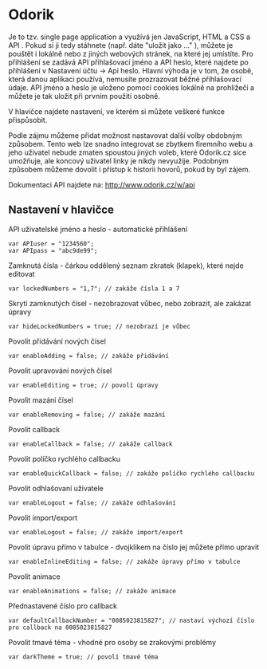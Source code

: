 # Odorik
Je to tzv. single page application a využívá jen JavaScript, HTML a CSS a API . Pokud si ji tedy stáhnete (např. dáte "uložit jako ..." ), můžete je pouštět i lokálně nebo z jiných webových stránek, na které jej umístíte.
Pro přihlášení se zadává API přihlašovací jméno a API heslo, které najdete po přihlášení v Nastavení účtu -> Api heslo.
Hlavní výhoda je v tom, že osobě, která danou aplikaci používá, nemusíte prozrazovat běžné přihlašovací údaje. API jméno a heslo je uloženo pomocí cookies lokálně na prohlížeči a můžete je tak uložit při prvním použití osobně.

V hlavičce najdete nastavení, ve kterém si můžete veškeré funkce přispůsobit.

Podle zájmu můžeme přidat možnost nastavovat další volby obdobným způsobem. Tento web lze snadno integrovat se zbytkem firemního webu a jeho uživatel nebude zmaten spoustou jiných voleb, které Odorik.cz sice umožňuje, ale koncový uživatel linky je nikdy nevyužije. Podobným způsobem můžeme dovolit i přístup k historii hovorů, pokud by byl zájem.

Dokumentaci API najdete na: http://www.odorik.cz/w/api

## Nastavení v hlavičce
API uživatelské jméno a heslo - automatické přihlášení

    var APIuser = "1234560";
    var APIpass = "abc9de99";

Zamknutá čísla - čárkou oddělený seznam zkratek (klapek), které nejde editovat

    var lockedNumbers = "1,7"; // zakáže čísla 1 a 7

Skrytí zamknutých čísel - nezobrazovat vůbec, nebo zobrazit, ale zakázat úpravy

    var hideLockedNumbers = true; // nezobrazí je vůbec 
    
Povolit přidávání nových čísel

    var enableAdding = false; // zakáže přidávání

Povolit upravování nových čísel

    var enableEditing = true; // povolí úpravy

Povolit mazání čísel

    var enableRemoving = false; // zakáže mazání

Povolit callback

    var enableCallback = false; // zakáže callback

Povolit políčko rychlého callbacku

    var enableQuickCallback = false; // zakáže políčko rychlého callbacku

Povolit odhlašovaní uživatele

    var enableLogout = false; // zakáže odhlašování

Povolit import/export

    var enableLogout = false; // zakáže import/export

Povolit úpravu přímo v tabulce - dvojklikem na číslo jej můžete přímo upravit

    var enableInlineEditing = false; // zakáže úpravy přímo v tabulce

Povolit animace

    var enableAnimations = false; // zakáže animace

Přednastavené číslo pro callback

    var defaultCallbackNumber = "0085023815827"; // nastaví výchozí číslo pro callback na 0085023815827

Povolit tmavé téma - vhodné pro osoby se zrakovými problémy

    var darkTheme = true; // povolí tmavé téma
